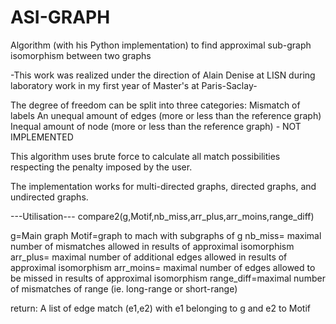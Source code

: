 # ASI-GRAPH
Algorithm (with his Python implementation) to find approximal sub-graph isomorphism between two graphs

-This work was realized under the direction of Alain Denise at LISN during laboratory work in my first year of Master's at Paris-Saclay-


The degree of freedom can be split into three categories:
Mismatch of labels
An unequal amount of edges (more or less than the reference graph)
Inequal amount of node (more or less than the reference graph) - NOT IMPLEMENTED

This algorithm uses brute force to calculate all match possibilities respecting the penalty imposed by the user.

The implementation works for multi-directed graphs, directed graphs, and undirected graphs.

---Utilisation---
compare2(g,Motif,nb_miss,arr_plus,arr_moins,range_diff)

g=Main graph
Motif=graph to mach with subgraphs of g
nb_miss= maximal number of mismatches allowed in results of approximal isomorphism
arr_plus= maximal number of additional edges allowed in results of approximal isomorphism
arr_moins= maximal number of edges allowed to be missed in results of approximal isomorphism
range_diff=maximal number of mismatches of range (ie. long-range or short-range)

return:
A list of edge match (e1,e2) with e1 belonging to g and e2 to Motif

